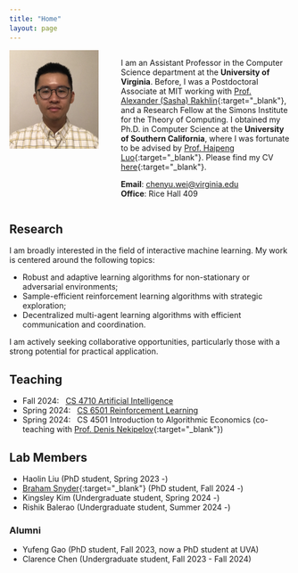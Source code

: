 ```yaml
---
title: "Home"
layout: page
---
```


<div style="display: flex; align-items: flex-start;">


   <div style="flex: 0 0 160px; margin-right: 40px;">
    <img src="/image/photo.JPG" alt="My Photo" style="max-width: 100%; height: auto;">
  </div>

  <div style="flex: 1;" markdown="1">

I am an Assistant Professor in the Computer Science department at the **University of Virginia**. Before, I was a Postdoctoral Associate at MIT working with [Prof. Alexander (Sasha) Rakhlin](http://www.mit.edu/~rakhlin/){:target="_blank"}, and a Research Fellow at the Simons Institute for the Theory of Computing. I obtained my Ph.D. in Computer Science at the **University of Southern California**, where I was fortunate to be advised by [Prof. Haipeng Luo](https://haipeng-luo.net/){:target="_blank"}. Please find my CV [here](/document/cv.pdf){:target="_blank"}. 

**Email**: chenyu.wei@virginia.edu  
**Office**: Rice Hall 409
  
  </div>


 


</div>



## Research

I am broadly interested in the field of interactive machine learning. My work is centered around the following topics:   
- Robust and adaptive learning algorithms for non-stationary or adversarial environments;   
- Sample-efficient reinforcement learning algorithms with strategic exploration;   
- Decentralized multi-agent learning algorithms with efficient communication and coordination.  

I am actively seeking collaborative opportunities, particularly those with a strong potential for practical application.  
   



## Teaching

- Fall 2024: &nbsp; [CS 4710 Artificial Intelligence](/ai2024fa/)  
- Spring 2024: &nbsp; [CS 6501 Reinforcement Learning](/rl2024sp/)  
- Spring 2024: &nbsp; CS 4501 Introduction to Algorithmic Economics (co-teaching with [Prof. Denis Nekipelov](https://engineering.virginia.edu/faculty/denis-nekipelov){:target="_blank"})  


## Lab Members

- Haolin Liu (PhD student, Spring 2023 -)  
- [Braham Snyder](https://www.braham.io/){:target="_blank"} (PhD student, Fall 2024 -)   
- Kingsley Kim (Undergraduate student, Spring 2024 -)  
- Rishik Balerao (Undergraduate student, Summer 2024 -)  


### Alumni  

- Yufeng Gao (PhD student, Fall 2023, now a PhD student at UVA)  
- Clarence Chen (Undergraduate student, Fall 2023 - Fall 2024)  



